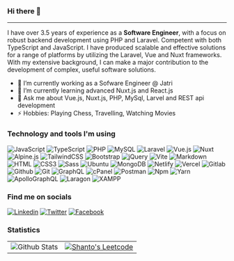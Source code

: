 ### Hi there 👋
<hr>

I have over 3.5 years of experience as a <strong>Software Engineer</strong>, with a focus on robust backend development using PHP and Laravel. Competent with both TypeScript and JavaScript. I have produced scalable and effective solutions for a range of platforms by utilizing the Laravel, Vue and Nuxt frameworks. With my extensive background, I can make a major contribution to the development of complex, useful software solutions.

- 🔭 I’m currently working as a Sofware Engineer @ Jatri
- 🌱 I’m currently learning advanced Nuxt.js and React.js
- 💬 Ask me about Vue.js, Nuxt.js, PHP, MySql, Larvel and REST api development
- ⚡ Hobbies: Playing Chess, Travelling, Watching Movies


### Technology and tools I'm using

![JavaScript](https://img.shields.io/badge/JavaScript-F7DF1E?style=flat-square&logo=javascript&logoColor=black)
![TypeScript](https://img.shields.io/badge/TypeScript-007ACC?style=flat-square&logo=typescript&logoColor=white)
![PHP](https://img.shields.io/badge/PHP-777BB4?style=flat-square&logo=php&logoColor=white)
![MySQL](https://img.shields.io/badge/MySQL-005C84?style=flat-square&logo=mysql&logoColor=white)
![Laravel](https://img.shields.io/badge/Laravel-FF2D20?style=flat-square&logo=laravel&logoColor=white)
![Vue.js](https://img.shields.io/badge/Vue.js-35495E?style=flat-square&logo=vue.js&logoColor=4FC08D) 
![Nuxt](https://img.shields.io/badge/Nuxt-00DC82?style=flat-square&logo=nuxt.js&logoColor=white)
![Alpine.js](https://img.shields.io/badge/Alpine.js-663399?style=flat-square&logo=alpine.js&logoColor=white)
![TailwindCSS](https://img.shields.io/badge/Tailwind_CSS-38B2AC?style=flat-square&logo=tailwind-css&logoColor=white)
![Bootstrap](https://img.shields.io/badge/Bootstrap-563D7C?style=flat-square&logo=bootstrap&logoColor=white)
![jQuery](https://img.shields.io/badge/jQuery-0769AD?style=flat-square&logo=jquery&logoColor=white)
![Vite](https://img.shields.io/badge/Vite-593D88?style=flat-square&logo=vite&logoColor=white)
![Markdown](https://img.shields.io/badge/Markdown-000000?style=flat-square&logo=markdown&logoColor=white)
![HTML](https://img.shields.io/badge/HTML5-E34F26?style=flat-square&logo=html5&logoColor=white)
![CSS3](https://img.shields.io/badge/CSS3-1572B6?style=flat-square&logo=css3&logoColor=white)
![Sass](https://img.shields.io/badge/Sass-CC6699?style=flat-square&logo=sass&logoColor=white)
![Ubuntu](https://img.shields.io/badge/Ubuntu-E95420?style=flat-square&logo=ubuntu&logoColor=white)
![MongoDB](https://img.shields.io/badge/MongoDB-47A248?style=flat-square&logo=mongodb&logoColor=white)
![Netlify](https://img.shields.io/badge/Netlify-00C7B7?style=flat-square&logo=netlify&logoColor=white)
![Vercel](https://img.shields.io/badge/Vercel-000000?style=flat-square&logo=vercel&logoColor=white)
![Gitlab](https://img.shields.io/badge/Gitlab-FC6D26?style=flat-square&logo=gitlab&logoColor=white)
![Github](https://img.shields.io/badge/Github-181717?style=flat-square&logo=github&logoColor=white)
![Git](https://img.shields.io/badge/Git-F05032?style=flat-square&logo=git&logoColor=white)
![GraphQL](https://img.shields.io/badge/GraphQL-E10098?style=flat-square&logo=graphql&logoColor=white)
![cPanel](https://img.shields.io/badge/cPanel-FF6C2C?style=flat-square&logo=cpanel&logoColor=white)
![Postman](https://img.shields.io/badge/Postman-FF6C37?style=flat-square&logo=postman&logoColor=white)
![Npm](https://img.shields.io/badge/Npm-CB3837?style=flat-square&logo=npm&logoColor=white)
![Yarn](https://img.shields.io/badge/Yarn-2C8EBB?style=flat-square&logo=yarn&logoColor=white)
![ApolloGraphQL](https://img.shields.io/badge/Apollo%20GraphQL-311C87?style=flat-square&logo=apollographql&logoColor=white)
![Laragon](https://img.shields.io/badge/Laragon-0E83CD?style=flat-square&logo=laragon&logoColor=white)
![XAMPP](https://img.shields.io/badge/XAMPP-FB7A24?style=flat-square&logo=xampp&logoColor=white)


### Find me on socials

[![Linkedin](https://img.shields.io/badge/LinkedIn-0077B5?style=flat-square&logo=linkedin&logoColor=white)](https://www.linkedin.com/in/kajalshanto) 
[![Twitter](https://img.shields.io/badge/Twitter-1DA1F2?style=flat-square&logo=twitter&logoColor=white)](https://twitter.com/kajalshanto)
[![Facebook](https://img.shields.io/badge/Facebook-1877F2?style=flat-square&logo=facebook&logoColor=white)](https://facebook.com/kajalshanto)


### Statistics
<table>
  <tr> 
    <td><img src="https://github-contribution-stats.vercel.app/api/?username=shantojatri" alt="Github Stats"></td>
    <td><a href="https://leetcode.com/kajalshanto/"><img src="https://leetcard.jacoblin.cool/kajalshanto?theme=dark&font=Red%20Hat%20Display&ext=activity" alt="Shanto's Leetcode"></a>
    </td>
  </tr>
</table>
